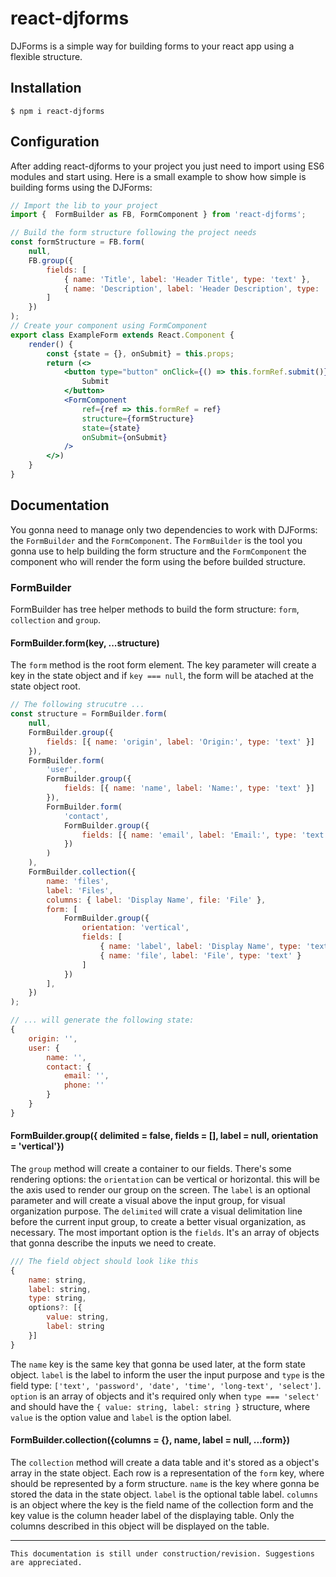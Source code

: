 # react-djforms
DJForms is a simple way for building forms to your react app using a flexible structure.

## Installation
````console
$ npm i react-djforms
````

## Configuration
After adding react-djforms to your project you just need to import using ES6 modules and start using.
Here is a small example to show how simple is building forms using the DJForms:
````jsx
// Import the lib to your project
import {  FormBuilder as FB, FormComponent } from 'react-djforms';

// Build the form structure following the project needs
const formStructure = FB.form(
    null,
    FB.group({
        fields: [
            { name: 'Title', label: 'Header Title', type: 'text' },
            { name: 'Description', label: 'Header Description', type: 'text' },
        ]
    })
);
// Create your component using FormComponent
export class ExampleForm extends React.Component {
    render() {
        const {state = {}, onSubmit} = this.props;
        return (<>
            <button type="button" onClick={() => this.formRef.submit()}>
                Submit
            </button>
            <FormComponent
                ref={ref => this.formRef = ref}
                structure={formStructure}
                state={state}
                onSubmit={onSubmit}
            />
        </>)
    }
} 
````
## Documentation
You gonna need to manage only two dependencies to work with DJForms: the `FormBuilder` and the `FormComponent`.
The `FormBuilder` is the tool you gonna use to help building the form structure and the `FormComponent` the component who will render the form using the before builded structure.

### FormBuilder
FormBuilder has tree helper methods to build the form structure: `form`, `collection` and `group`.

#### FormBuilder.form(key, ...structure)
The `form` method is the root form element. The key parameter will create a key in the state object and if `key === null`, the form will be atached at the state object root.
````jsx
// The following strucutre ...
const structure = FormBuilder.form(
    null,
    FormBuilder.group({
        fields: [{ name: 'origin', label: 'Origin:', type: 'text' }]
    }),
    FormBuilder.form(
        'user',
        FormBuilder.group({
            fields: [{ name: 'name', label: 'Name:', type: 'text' }]
        }),
        FormBuilder.form(
            'contact',
            FormBuilder.group({
                fields: [{ name: 'email', label: 'Email:', type: 'text' }]
            })
        )
    ),
    FormBuilder.collection({
        name: 'files',
        label: 'Files',
        columns: { label: 'Display Name', file: 'File' },
        form: [
            FormBuilder.group({
                orientation: 'vertical',
                fields: [
                    { name: 'label', label: 'Display Name', type: 'text' },
                    { name: 'file', label: 'File', type: 'text' }
                ]
            })
        ],
    })
);

// ... will generate the following state:
{
    origin: '',
    user: {
        name: '',
        contact: {
            email: '',
            phone: ''
        }
    }
}
````

#### FormBuilder.group({ delimited = false, fields = [], label = null, orientation = 'vertical'})
The `group` method will create a container to our fields. There's some rendering options: the `orientation` can be vertical or horizontal. this will be the axis used to render our group on the screen. The `label` is an optional parameter and will create a visual above the input group, for visual organization purpose. The `delimited` will crate a visual delimitation line before the current input group, to create a better visual organization, as necessary. The most important option is the `fields`. It's an array of objects that gonna describe the inputs we need to create.
````js
/// The field object should look like this
{
    name: string,
    label: string,
    type: string,
    options?: [{
        value: string,
        label: string 
    }]
}
````
The `name` key is the same key that gonna be used later, at the form state object. `label` is the label to inform the user the input purpose and `type` is the field type: `['text', 'password', 'date', 'time', 'long-text', 'select']`. `option` is an array of objects and it's required only when `type === 'select'` and should have the `{ value: string, label: string }` structure, where `value` is the option value and `label` is the option label.

#### FormBuilder.collection({columns = {}, name, label = null, ...form})
The `collection` method will create a data table and it's stored as a object's array in the state object. Each row is a representation of the `form` key, where should be represented by a form structure. `name` is the key where gonna be stored the data in the state object. `label` is the optional table label. `columns` is an object where the key is the field name of the collection form and the key value is the column header label of the displaying table. Only the columns described in this object will be displayed on the table.


---
`This documentation is still under construction/revision. Suggestions are appreciated.`